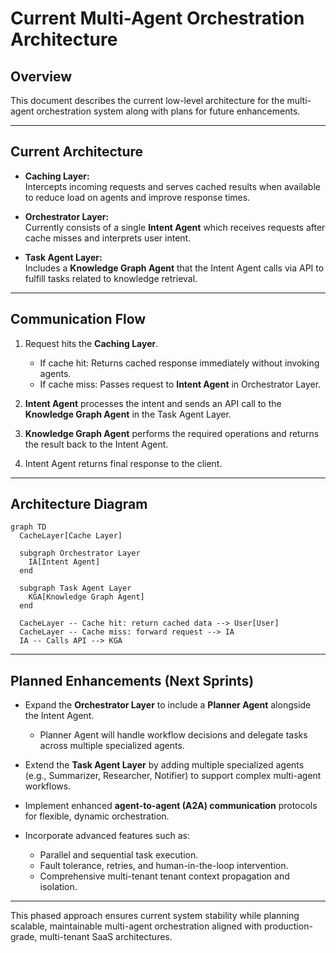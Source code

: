# Current Multi-Agent Orchestration Architecture

## Overview

This document describes the current low-level architecture for the multi-agent orchestration system along with plans for future enhancements.

---

## Current Architecture

- **Caching Layer:**  
  Intercepts incoming requests and serves cached results when available to reduce load on agents and improve response times.

- **Orchestrator Layer:**  
  Currently consists of a single **Intent Agent** which receives requests after cache misses and interprets user intent.

- **Task Agent Layer:**  
  Includes a **Knowledge Graph Agent** that the Intent Agent calls via API to fulfill tasks related to knowledge retrieval.

---

## Communication Flow

1. Request hits the **Caching Layer**.  
   - If cache hit: Returns cached response immediately without invoking agents.  
   - If cache miss: Passes request to **Intent Agent** in Orchestrator Layer.

2. **Intent Agent** processes the intent and sends an API call to the **Knowledge Graph Agent** in the Task Agent Layer.

3. **Knowledge Graph Agent** performs the required operations and returns the result back to the Intent Agent.

4. Intent Agent returns final response to the client.

---

## Architecture Diagram

```mermaid
graph TD
  CacheLayer[Cache Layer]

  subgraph Orchestrator Layer
    IA[Intent Agent]
  end

  subgraph Task Agent Layer
    KGA[Knowledge Graph Agent]
  end

  CacheLayer -- Cache hit: return cached data --> User[User]
  CacheLayer -- Cache miss: forward request --> IA
  IA -- Calls API --> KGA
```

---

## Planned Enhancements (Next Sprints)

- Expand the **Orchestrator Layer** to include a **Planner Agent** alongside the Intent Agent.  
  - Planner Agent will handle workflow decisions and delegate tasks across multiple specialized agents.

- Extend the **Task Agent Layer** by adding multiple specialized agents (e.g., Summarizer, Researcher, Notifier) to support complex multi-agent workflows.

- Implement enhanced **agent-to-agent (A2A) communication** protocols for flexible, dynamic orchestration.

- Incorporate advanced features such as:
  - Parallel and sequential task execution.
  - Fault tolerance, retries, and human-in-the-loop intervention.
  - Comprehensive multi-tenant tenant context propagation and isolation.

---

This phased approach ensures current system stability while planning scalable, maintainable multi-agent orchestration aligned with production-grade, multi-tenant SaaS architectures.

